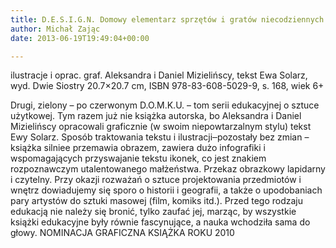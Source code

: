 ```yaml
---
title: D.E.S.I.G.N. Domowy elementarz sprzętów i gratów niecodziennych
author: Michał Zając
date: 2013-06-19T19:49:04+00:00

---
```

ilustracje i oprac. graf. Aleksandra i Daniel Mizielińscy, tekst Ewa Solarz, wyd. Dwie Siostry 20.7&#215;20.7 cm, ISBN 978-83-608-5029-9, s. 168, wiek 6+


  Drugi, zielony – po czerwonym D.O.M.K.U. – tom serii edukacyjnej o sztuce użytkowej. Tym razem już nie książka autorska, bo Aleksandra i Daniel Mizielińscy opracowali graficznie (w swoim niepowtarzalnym stylu) tekst Ewy Solarz. Sposób traktowania tekstu i ilustracji<span style="text-decoration: line-through;">  </span>pozostały bez zmian &#8211; książka silniee przemawia obrazem, zawiera dużo infografiki i wspomagających przyswajanie tekstu ikonek, co jest znakiem rozpoznawczym utalentowanego małżeństwa. Przekaz obrazkowy lapidarny i czytelny. Przy okazji rozważań o sztuce projektowania przedmiotów i wnętrz dowiadujemy się sporo o historii i geografii, a także o upodobaniach pary artystów do sztuki masowej (film, komiks itd.). Przed tego rodzaju edukacją nie należy się bronić, tylko zaufać jej, marząc, by wszystkie książki edukacyjne były równie fascynujące, a nauka wchodziła sama do głowy.
NOMINACJA GRAFICZNA KSIĄŻKA ROKU 2010
